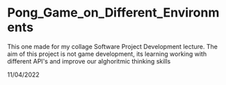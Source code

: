 # Pong_Game_on_Different_Environments 

This one made for my collage Software Project Development lecture. The aim of this project is not game development, its learning working with different API's and improve our alghoritmic thinking skills

11/04/2022
